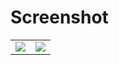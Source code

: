 # Screenshot
<table>
  <tr>
    <td><img src='https://github.com/EHTarek/ostad_flutter/assets/90475460/e9daeb58-a3b9-4c55-8f73-c6da631d465a'/></td>
    <td><img src='https://github.com/EHTarek/ostad_flutter/assets/90475460/5e458693-208d-47fa-8428-8f6a2f658dc2'/></td>
  </tr>
</table>